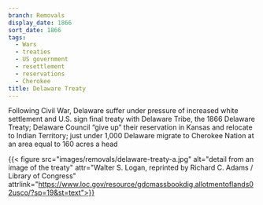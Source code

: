 ```yaml
---
branch: Removals
display_date: 1866
sort_date: 1866
tags:
  - Wars
  - treaties
  - US government
  - resettlement
  - reservations
  - Cherokee
title: Delaware Treaty
---
```


Following Civil War, Delaware suffer under pressure of increased white settlement and U.S. sign final treaty with Delaware Tribe, the 1866 Delaware Treaty; Delaware Council “give up” their reservation in Kansas and relocate to Indian Territory; just under 1,000 Delaware migrate to Cherokee Nation at an area equal to 160 acres a head


{{< figure src="images/removals/delaware-treaty-a.jpg" alt="detail from an image of the treaty" attr="Walter S. Logan, reprinted by Richard C. Adams / Library of Congress" attrlink="https://www.loc.gov/resource/gdcmassbookdig.allotmentoflands02usco/?sp=19&st=text">}}

